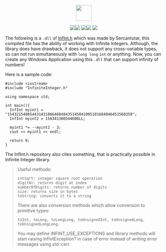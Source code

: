 <p align="center"><img src="https://img.shields.io/badge/INFINITE%20-INTEGER-blue?style=for-the-badge&logo=appveyor" height="50"></p>
<p align="center"><img src="https://img.shields.io/github/issues/AitzazImtiaz/InfiniteInteger?style=social&logo=appveyor"><img src="https://img.shields.io/github/forks/AitzazImtiaz/InfiniteInteger?style=social&logo=appveyor"> <img src="https://img.shields.io/github/stars/AitzazImtiaz/InfiniteInteger?style=social&logo=appveyor"><img src="https://img.shields.io/github/license/AitzazImtiaz/InfiniteInteger?style=social&logo=appveyor"> <img src="https://img.shields.io/twitter/url?url=https%3A%2F%2Fgithub.com%2FAitzazImtiaz%2FInfiniteInteger"></p>

The following is a ```.dll``` of [InfInt.h](https://github.com/sercantutar/infint/blob/master/InfInt.h) which was made by Sercantutar, this compiled file has the ability of working with Infinite Integers. Although, the library does have drawback, it does not support any cross-variable types, so can not run simultaneously with ```long long``` ```int``` or anything. Now, you can create any Windows Application using this ```.dll``` that can support infinity of numbers! 

Here is a sample code:
```
#include <iostream>
#include "InfiniteInteger.h"

using namespace std;

int main(){
  InfInt myint1 = "15432154865443143186646848435145841005101684046451560358";
  InfInt myint2 = 156341300544608LL;

  myint1 *= --myint2 - 3;
  cout << myint1 << endl;
  
  return 0;
}
```

The InfInt.h repository also cites something, that is practically possible in Infinite Integer library.
<blockquote>
Useful methods:

    intSqrt: integer square root operation
    digitAt: returns digit at index
    numberOfDigits: returns number of digits
    size: returns size in bytes
    toString: converts it to a string

There are also conversion methods which allow conversion to primitive types:

    toInt, toLong, toLongLong, toUnsignedInt, toUnsignedLong, toUnsignedLongLong.

You may define INFINT_USE_EXCEPTIONS and library methods will start raising InfIntException? in case of error instead of writing error messages using std::cerr.
</blockquote>
